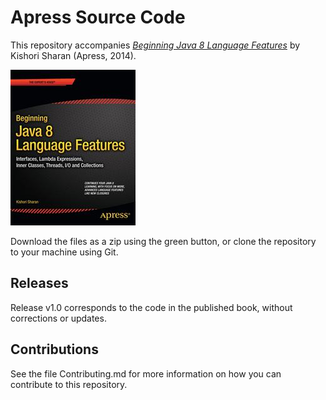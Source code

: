 # Apress Source Code

This repository accompanies [*Beginning Java 8 Language Features*](http://www.apress.com/9781430266587) by Kishori  Sharan (Apress, 2014).

![Cover image](9781430266587.jpg)

Download the files as a zip using the green button, or clone the repository to your machine using Git.

## Releases

Release v1.0 corresponds to the code in the published book, without corrections or updates.

## Contributions

See the file Contributing.md for more information on how you can contribute to this repository.
